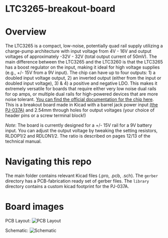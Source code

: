 # LTC3265-breakout-board
# Overview
The LTC3265 is a compact, low-noise, potentially quad rail supply utilizing a charge-pump architecture with input voltage from 4V - 16V and output voltages of approximately -32V - 32V (total output current of 50mV). The main difference between the LTC3265 and the LTC3260 is that the LTC3265 has a boost regulator on the input, making it ideal for high voltage supplies (e.g., +/- 15V from a 9V input). The chip can have up to four outputs: 1) a doubled input voltage output, 2) an inverted output (either from the input or doubled input voltage), 3) & 4) a positive and negative LDO. This makes it extremely versatile for boards that require either very low noise dual rails for op amps, or multiple dual rails for high-powered devices that are more noise tolerant. [You can find the official documentation for the chip here](https://www.analog.com/en/products/ltc3265.html). This is a breakout board made in Kicad with a barrel jack power input [(the PJ-037A)](https://www.digikey.com/product-detail/en/cui-inc/PJ-037A/CP-037A-ND/1644545) and 2.54mm through holes for output voltages (your choice of header pins or a screw terminal block!)

*_Note_*: The board is currently designed for a +/- 15V rail for a 9V battery input. You can adjust the output voltage by tweaking the setting resistors, RLDOP1/2 and RDLON1/2. The ratio is described on pages 12/13 of the technical manual. 

# Navigating this repo
The main folder contains relevant Kicad files (.pro, .pcb, .sch). The `gerber` directory has a PCB-fabrication ready set of gerber files. The `library` directory contains a custom kicad footprint for the PJ-037A. 

# Board images
PCB Layout:
![PCB Layout](https://i.imgur.com/lxSd02N.png)

Schematic:
![Schematic](https://i.imgur.com/A6w6oRP.png)
